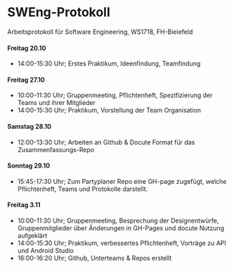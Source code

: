 SWEng-Protokoll
=================

Arbeitsprotokoll für Software Engineering, WS1718, FH-Bielefeld

#### Freitag 20.10
 - 14:00-15:30 Uhr; Erstes Praktikum, Ideenfindung, Teamfindung

#### Freitag 27.10
 - 10:00-11:30 Uhr; Gruppenmeeting, Pflichtenheft, Spezifizierung der Teams und ihrer Mitglieder
 - 14:00-15:30 Uhr; Praktikum, Vorstellung der Team Organisation

#### Samstag 28.10
 - 12:00-13:30 Uhr; Arbeiten an Github & Docute Format für das Zusammenfassungs-Repo

#### Sonntag 29.10
 - 15:45-17:30 Uhr; Zum Partyplaner Repo eine GH-page zugefügt, welche Pflichtenheft, Teams und Protokolle darstellt.

#### Freitag 3.11
 - 10:00-11:30 Uhr; Gruppenmeeting, Besprechung der Designentwürfe, Gruppenmitglieder über Änderungen in GH-Pages und docute Nutzung aufgeklärt
 - 14:00-15:30 Uhr; Praktikum, verbessertes Pflichtenheft, Vorträge zu API und Android Studio
 - 16:00-16:20 Uhr; Github, Unterteams & Repos erstellt
